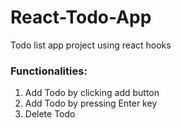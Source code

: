 # React-Todo-App
Todo list app project using react hooks

<h3>Functionalities:</h3>
<ol>
  <li> Add Todo by clicking add button</li>
  <li> Add Todo by pressing Enter key</li>
  <li> Delete Todo</li>
 </ol>
